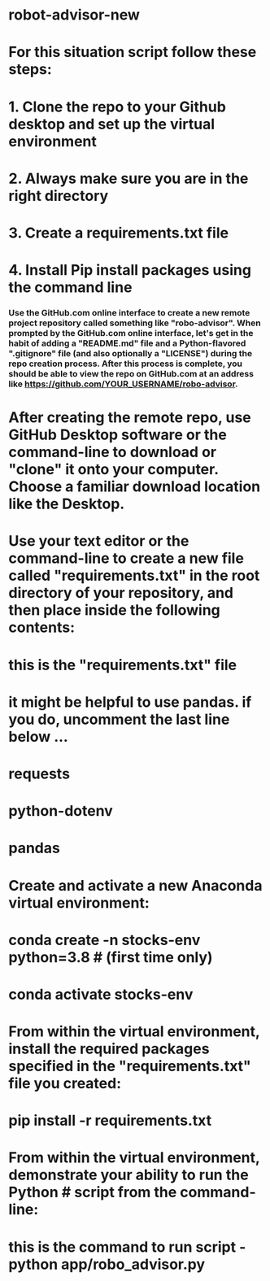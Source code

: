 # robot-advisor-new


# For this situation script follow these steps:

# 1. Clone the repo to your Github desktop and set up the virtual environment

# 2.  Always make sure you are in the right directory

# 3. Create a requirements.txt file

# 4. Install Pip install packages using the command line



### Use the GitHub.com online interface to create a new remote project repository called something like "robo-advisor". When prompted by the GitHub.com online interface, let's get in the habit of adding a "README.md" file and a Python-flavored ".gitignore" file (and also optionally a "LICENSE") during the repo creation process. After this process is complete, you should be able to view the repo on GitHub.com at an address like https://github.com/YOUR_USERNAME/robo-advisor.

# After creating the remote repo, use GitHub Desktop software or the command-line to download or "clone" it onto your computer. Choose a familiar download location like the Desktop.

# Use your text editor or the command-line to create a new file called "requirements.txt" in the root directory of your repository, and then place inside the following contents:

# this is the "requirements.txt" file
# it might be helpful to use pandas. if you do, uncomment the last line below ...

# requests
# python-dotenv
# pandas 

# Create and activate a new Anaconda virtual environment:

# conda create -n stocks-env python=3.8 # (first time only)
# conda activate stocks-env
# From within the virtual environment, install the required packages specified in the "requirements.txt" file you created:

# pip install -r requirements.txt
# From within the virtual environment, demonstrate your ability to run the Python # script from the command-line:

# this is the command to run script - python app/robo_advisor.py
